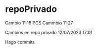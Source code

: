 # repoPrivado
Cambio 11:18 PCS
Cammbio 11:27

Cambios en repo privado 12/07/2023 17:01


Hago commits 
